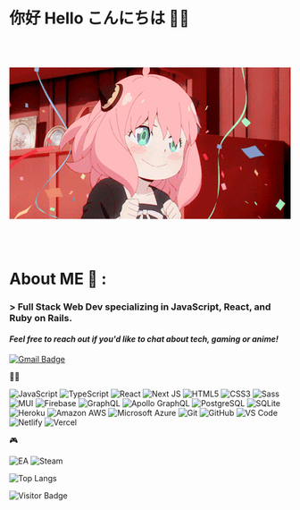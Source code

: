 # 你好 Hello こんにちは 👋🏼

</br>
</br>
</br>

<div align="center">
<img hight="300" width="700" alt="GIF" align="center" src="https://github.com/ShunshunL/ShunshunL/blob/main/welcome.gif">
</div>

</br>
</br>
</br>

# About ME 💬 :

### > Full Stack Web Dev specializing in JavaScript, React, and Ruby on Rails.
#### _Feel free to reach out if you'd like to chat about tech, gaming or anime!_
[![Gmail Badge](https://img.shields.io/badge/-shunshunlyu1998@gmail.com-c14438?style=flat-square&logo=Gmail&logoColor=white&link=mailto:shunshunlyu1998@gmail.com)](shunshunlyu1998@gmail.com)

🧑‍💻

![JavaScript](https://img.shields.io/badge/-JavaScript-black?style=flat-square&logo=javascript)
![TypeScript](https://img.shields.io/badge/-TypeScript-007ACC?style=flat-square&logo=typescript&logoColor=white)
![React](https://img.shields.io/badge/-React-black?style=flat-square&logo=react)
![Next JS](https://img.shields.io/badge/Next-black?style=flat-square&logo=next.js&logoColor=white)
![HTML5](https://img.shields.io/badge/-HTML5-E34F26?style=flat-square&logo=html5&logoColor=white)
![CSS3](https://img.shields.io/badge/-CSS3-1572B6?style=flat-square&logo=css3)
![Sass](https://img.shields.io/badge/-Sass-%23CC6699?style=flat-square&logo=sass&logoColor=ffffff)
![MUI](https://img.shields.io/badge/MUI-%230081CB.svg?style=flat-square&logo=mui&logoColor=white)
![Firebase](https://img.shields.io/badge/Firebase-039BE5?style=flat-square&logo=Firebase&logoColor=white)
![GraphQL](https://img.shields.io/badge/-GraphQL-E10098?style=flat-square&logo=graphql)
![Apollo GraphQL](https://img.shields.io/badge/-Apollo%20GraphQL-311C87?style=flat-square&logo=apollo-graphql)
![PostgreSQL](https://img.shields.io/badge/-PostgreSQL-336791?style=flat-square&logo=postgresql)
![SQLite](https://img.shields.io/badge/sqlite-%2307405e.svg?style=flat-square&logo=sqlite&logoColor=white)
![Heroku](https://img.shields.io/badge/-Heroku-430098?style=flat-square&logo=heroku)
![Amazon AWS](https://img.shields.io/badge/Amazon%20AWS-232F3E?style=flat-square&logo=amazon-aws)
![Microsoft Azure](https://img.shields.io/badge/Microsoft%20Azure-232F7E?style=flat-square&logo=microsoft-azure)
![Git](https://img.shields.io/badge/-Git-black?style=flat-square&logo=git)
![GitHub](https://img.shields.io/badge/-GitHub-181717?style=flat-square&logo=github)
![VS Code](https://img.shields.io/badge/-VSCode-%23007ACC?style=flat-square&logo=visual-studio-code)
![Netlify](https://img.shields.io/badge/-Netlify-%2300C7B7?style=flat-square&logo=netlify&logoColor=ffffff)
![Vercel](https://img.shields.io/badge/-Vercel-%23ffffff?style=flat-square&logo=vercel&logoColor=000000)

🎮

![EA](https://img.shields.io/badge/ea-%23000000.svg?style=flat-square&logo=ea&logoColor=white)
![Steam](https://img.shields.io/badge/steam-%23000000.svg?style=flat-square&logo=steam&logoColor=white)

![Top Langs](https://github-readme-stats.vercel.app/api/top-langs/?username=ShunshunL&hide=TeX&layout=compact)

![Visitor Badge](https://visitor-badge.laobi.icu/badge?page_id=ShunshunL.ShunshunL)
